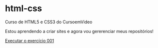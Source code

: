 # html-css
 Curso de HTML5 e CSS3 do CursoemVideo

 Estou aprendendo a criar sites e agora vou gererenciar meus repositórios!

 <a href="https://spez14.github.io/exerciciosHtmlCSS/ex001/index.html">Executar o exercício 001</a>

